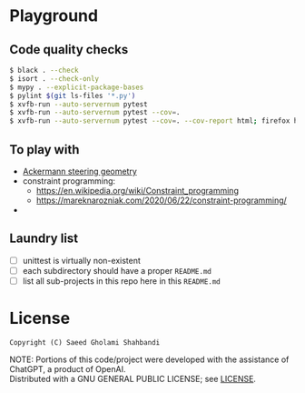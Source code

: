 # Playground


## Code quality checks
```bash
$ black . --check
$ isort . --check-only
$ mypy . --explicit-package-bases
$ pylint $(git ls-files '*.py')
$ xvfb-run --auto-servernum pytest
$ xvfb-run --auto-servernum pytest --cov=.
$ xvfb-run --auto-servernum pytest --cov=. --cov-report html; firefox htmlcov/index.html
```

## To play with
* [Ackermann steering geometry](https://en.m.wikipedia.org/wiki/Ackermann_steering_geometry)
* constraint programming:
  * https://en.wikipedia.org/wiki/Constraint_programming
  * https://mareknarozniak.com/2020/06/22/constraint-programming/
* 

## Laundry list
* [ ] unittest is virtually non-existent
* [ ] each subdirectory should have a proper `README.md`
* [ ] list all sub-projects in this repo here in this `README.md`

# License
```
Copyright (C) Saeed Gholami Shahbandi
```

NOTE: Portions of this code/project were developed with the assistance of ChatGPT, a product of OpenAI.  
Distributed with a GNU GENERAL PUBLIC LICENSE; see [LICENSE](https://github.com/saeedghsh/playground/blob/master/LICENSE).

